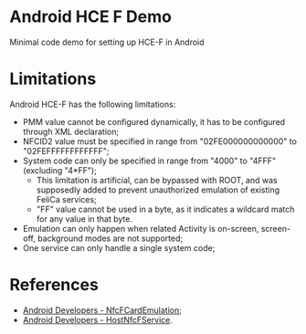 # Android HCE F Demo

Minimal code demo for setting up HCE-F in Android

# Limitations

Android HCE-F has the following limitations:
* PMM value cannot be configured dynamically, it has to be configured through XML declaration;
* NFCID2 value must be specified in range from "02FE000000000000" to "02FEFFFFFFFFFFFF";
* System code can only be specified in range from "4000" to "4FFF" (excluding "4*FF");
  * This limitation is artificial, can be bypassed with ROOT, and was supposedly added to prevent unauthorized emulation of existing FeliCa services;
  * "FF" value cannot be used in a byte, as it indicates a wildcard match for any value in that byte.
* Emulation can only happen when related Activity is on-screen, screen-off, background modes are not supported;
* One service can only handle a single system code;

# References

* [Android Developers - NfcFCardEmulation](https://developer.android.com/reference/android/nfc/cardemulation/NfcFCardEmulation);
* [Android Developers - HostNfcFService](https://developer.android.com/reference/android/nfc/cardemulation/HostNfcFService).
